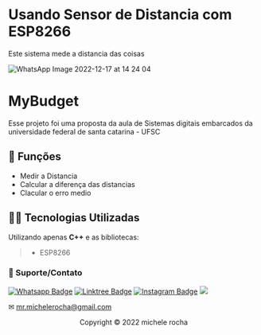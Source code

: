 # Usando Sensor de Distancia com ESP8266

Este sistema mede a distancia das coisas

![WhatsApp Image 2022-12-17 at 14 24 04](https://user-images.githubusercontent.com/93664169/208254627-efc50099-452f-4468-9c52-a18b0fbd6df9.jpeg)


# MyBudget

Esse projeto foi uma proposta da aula de Sistemas digitais embarcados da universidade federal de santa catarina - UFSC

## 🔧 Funções

- Medir a Distancia 
- Calcular a diferença das distancias 
- Clacular o erro medio 

## 👨‍💻 Tecnologias Utilizadas

Utilizando apenas **C++** e as bibliotecas:
> - ESP8266



### 🤝 Suporte/Contato

[![Whatsapp Badge](https://img.shields.io/badge/WhatsApp-25D366?style=for-the-badge&logo=whatsapp&logoColor=white)](https://wa.me/5511951864397)
[![Linktree Badge](https://img.shields.io/badge/linktree-39E09B?style=for-the-badge&logo=linktree&logoColor=white)](https://linktr.ee/mrmichelerocha)
[![Instagram Badge](https://img.shields.io/badge/Instagram-E4405F?style=for-the-badge&logo=instagram&logoColor=white)](https://www.instagram.com/mr.michelerocha/?hl=pt-br)
  <a href="https://www.linkedin.com/in/enc-michele-rocha/" target="_blank"><img src="https://img.shields.io/badge/-LinkedIn-%230077B5?style=for-the-badge&logo=linkedin&logoColor=white" target="_blank"></a>  

✉ mr.michelerocha@gmail.com
<p align="center">Copyright © 2022 michele rocha</p>
